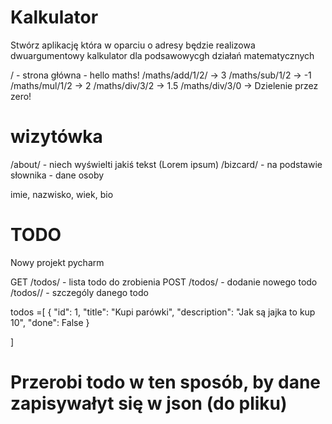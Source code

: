 # Kalkulator


Stwórz aplikację która w oparciu o adresy będzie realizowa dwuargumentowy kalkulator dla podsawowycgh działań matematycznych

/ - strona główna - hello maths!
/maths/add/1/2/  -> 3
/maths/sub/1/2  -> -1
/maths/mul/1/2  -> 2
/maths/div/3/2  -> 1.5
/maths/div/3/0  -> Dzielenie przez zero!


# wizytówka

/about/ - niech wyświelti jakiś tekst (Lorem ipsum)
/bizcard/ - na podstawie słownika - dane osoby

imie, nazwisko, wiek, bio


# TODO

Nowy projekt pycharm

GET /todos/  - lista todo do zrobienia
POST /todos/ - dodanie nowego todo
/todos/<id>/ - szczególy danego todo


todos =[ 
{ 
    "id": 1,
    "title": "Kupi parówki",
    "description": "Jak są jajka to kup 10",
    "done": False
}

]


# Przerobi todo w ten sposób, by dane zapisywałyt się w json (do pliku)

